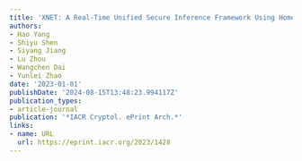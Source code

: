 ```yaml
---
title: 'XNET: A Real-Time Unified Secure Inference Framework Using Homomorphic Encryption'
authors:
- Hao Yang
- Shiyu Shen
- Siyang Jiang
- Lu Zhou
- Wangchen Dai
- Yunlei Zhao
date: '2023-01-01'
publishDate: '2024-08-15T13:48:23.994117Z'
publication_types:
- article-journal
publication: '*IACR Cryptol. ePrint Arch.*'
links:
- name: URL
  url: https://eprint.iacr.org/2023/1428
---
```

